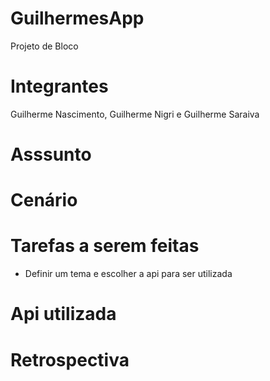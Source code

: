 # GuilhermesApp

Projeto de Bloco

# Integrantes

Guilherme Nascimento, Guilherme Nigri e Guilherme Saraiva

# Asssunto

# Cenário

# Tarefas a serem feitas

- Definir um tema e escolher a api para ser utilizada

# Api utilizada

# Retrospectiva
